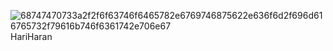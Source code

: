 ![68747470733a2f2f6f63746f6465782e6769746875622e636f6d2f696d616765732f79616b746f6361742e706e67](https://user-images.githubusercontent.com/99206379/158734002-cee55786-c236-483f-b300-4aa2a69efb06.png)
HariHaran
